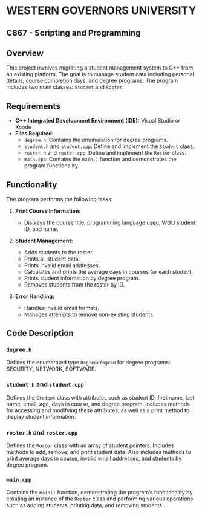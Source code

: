 # WESTERN GOVERNORS UNIVERSITY

## C867 - Scripting and Programming

## Overview

This project involves migrating a student management system to C++ from an existing platform. The goal is to manage student data including personal details, course completion days, and degree programs. The program includes two main classes: `Student` and `Roster`.

## Requirements

- **C++ Integrated Development Environment (IDE):** Visual Studio or Xcode
- **Files Required:**
  - `degree.h`: Contains the enumeration for degree programs.
  - `student.h` and `student.cpp`: Define and implement the `Student` class.
  - `roster.h` and `roster.cpp`: Define and implement the `Roster` class.
  - `main.cpp`: Contains the `main()` function and demonstrates the program functionality.

## Functionality

The program performs the following tasks:

1. **Print Course Information:**
   - Displays the course title, programming language used, WGU student ID, and name.

2. **Student Management:**
   - Adds students to the roster.
   - Prints all student data.
   - Prints invalid email addresses.
   - Calculates and prints the average days in courses for each student.
   - Prints student information by degree program.
   - Removes students from the roster by ID.

3. **Error Handling:**
   - Handles invalid email formats.
   - Manages attempts to remove non-existing students.

## Code Description

### `degree.h`

Defines the enumerated type `DegreeProgram` for degree programs: SECURITY, NETWORK, SOFTWARE.

### `student.h` and `student.cpp`

Defines the `Student` class with attributes such as student ID, first name, last name, email, age, days in course, and degree program. Includes methods for accessing and modifying these attributes, as well as a print method to display student information.

### `roster.h` and `roster.cpp`

Defines the `Roster` class with an array of student pointers. Includes methods to add, remove, and print student data. Also includes methods to print average days in course, invalid email addresses, and students by degree program.

### `main.cpp`

Contains the `main()` function, demonstrating the program’s functionality by creating an instance of the `Roster` class and performing various operations such as adding students, printing data, and removing students.
